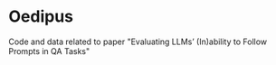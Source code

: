# Oedipus
Code and data related to paper "Evaluating LLMs’ (In)ability to Follow Prompts in QA Tasks"
